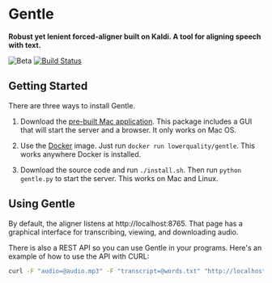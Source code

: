 # Gentle
**Robust yet lenient forced-aligner built on Kaldi. A tool for aligning speech with text.**

![Beta](https://img.shields.io/badge/status-beta-red.svg)
[![Build Status](https://img.shields.io/travis/lowerquality/gentle.svg)](https://travis-ci.org/lowerquality/gentle)

## Getting Started

There are three ways to install Gentle.

1. Download the [pre-built Mac application](https://github.com/lowerquality/gentle/releases/download/0.7.0/gentle-0.7.0.dmg). This package includes a GUI that will start the server and a browser. It only works on Mac OS.

2. Use the [Docker](https://www.docker.com/) image. Just run ```docker run lowerquality/gentle```. This works anywhere Docker is installed.

2. Download the source code and run ```./install.sh```. Then run ```python gentle.py``` to start the server. This works on Mac and Linux.

## Using Gentle

By default, the aligner listens at http://localhost:8765. That page has a graphical interface for transcribing, viewing, and downloading audio.

There is also a REST API so you can use Gentle in your programs. Here's an example of how to use the API with CURL:

```bash
curl -F "audio=@audio.mp3" -F "transcript=@words.txt" "http://localhost:8765/transcriptions?async=false"
```
